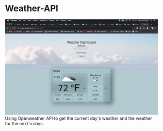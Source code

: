 # Weather-API
![Weather](./images/Weather.png)
Using Openweather API to get the current day's weather and the weather for the next 5 days.

